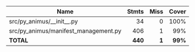 | Name                                   |    Stmts |     Miss |   Cover |
|--------------------------------------- | -------: | -------: | ------: |
| src/py\_animus/\_\_init\_\_.py         |       34 |        0 |    100% |
| src/py\_animus/manifest\_management.py |      406 |        1 |     99% |
|                              **TOTAL** |  **440** |    **1** | **99%** |

